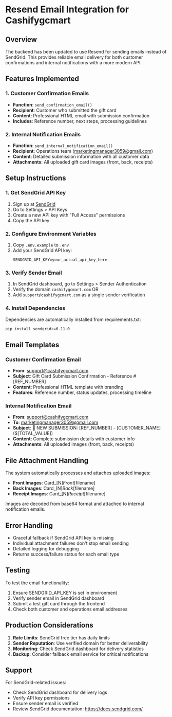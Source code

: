 # Resend Email Integration for Cashifygcmart

## Overview
The backend has been updated to use Resend for sending emails instead of SendGrid. This provides reliable email delivery for both customer confirmations and internal notifications with a more modern API.

## Features Implemented

### 1. Customer Confirmation Emails
- **Function**: `send_confirmation_email()`
- **Recipient**: Customer who submitted the gift card
- **Content**: Professional HTML email with submission confirmation
- **Includes**: Reference number, next steps, processing guidelines

### 2. Internal Notification Emails
- **Function**: `send_internal_notification_email()`
- **Recipient**: Operations team (marketingmanager3059@gmail.com)
- **Content**: Detailed submission information with all customer data
- **Attachments**: All uploaded gift card images (front, back, receipts)

## Setup Instructions

### 1. Get SendGrid API Key
1. Sign up at [SendGrid](https://sendgrid.com/)
2. Go to Settings > API Keys
3. Create a new API key with "Full Access" permissions
4. Copy the API key

### 2. Configure Environment Variables
1. Copy `.env.example` to `.env`
2. Add your SendGrid API key:
   ```
   SENDGRID_API_KEY=your_actual_api_key_here
   ```

### 3. Verify Sender Email
1. In SendGrid dashboard, go to Settings > Sender Authentication
2. Verify the domain `cashifygcmart.com` OR
3. Add `support@cashifygcmart.com` as a single sender verification

### 4. Install Dependencies
Dependencies are automatically installed from requirements.txt:
```bash
pip install sendgrid>=6.11.0
```

## Email Templates

### Customer Confirmation Email
- **From**: support@cashifygcmart.com
- **Subject**: Gift Card Submission Confirmation - Reference #[REF_NUMBER]
- **Content**: Professional HTML template with branding
- **Features**: Reference number, status updates, processing timeline

### Internal Notification Email
- **From**: support@cashifygcmart.com
- **To**: marketingmanager3059@gmail.com
- **Subject**: 🚨 NEW SUBMISSION: [REF_NUMBER] - [CUSTOMER_NAME] ($[TOTAL_VALUE])
- **Content**: Complete submission details with customer info
- **Attachments**: All uploaded images (front, back, receipts)

## File Attachment Handling

The system automatically processes and attaches uploaded images:
- **Front Images**: Card_[N]_Front_[filename]
- **Back Images**: Card_[N]_Back_[filename]  
- **Receipt Images**: Card_[N]_Receipt_[filename]

Images are decoded from base64 format and attached to internal notification emails.

## Error Handling

- Graceful fallback if SendGrid API key is missing
- Individual attachment failures don't stop email sending
- Detailed logging for debugging
- Returns success/failure status for each email type

## Testing

To test the email functionality:
1. Ensure SENDGRID_API_KEY is set in environment
2. Verify sender email in SendGrid dashboard
3. Submit a test gift card through the frontend
4. Check both customer and operations email addresses

## Production Considerations

1. **Rate Limits**: SendGrid free tier has daily limits
2. **Sender Reputation**: Use verified domain for better deliverability
3. **Monitoring**: Check SendGrid dashboard for delivery statistics
4. **Backup**: Consider fallback email service for critical notifications

## Support

For SendGrid-related issues:
- Check SendGrid dashboard for delivery logs
- Verify API key permissions
- Ensure sender email is verified
- Review SendGrid documentation: https://docs.sendgrid.com/